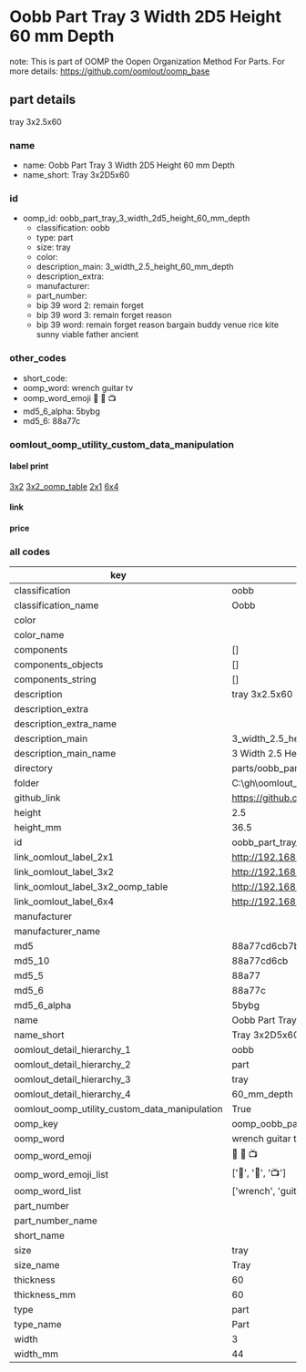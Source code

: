 # Oobb Part Tray 3 Width 2D5 Height 60 mm Depth  

note: This is part of OOMP the Oopen Organization Method For Parts. For more details: https://github.com/oomlout/oomp_base

##  part details
  



tray 3x2.5x60



### name
* name: Oobb Part Tray 3 Width 2D5 Height 60 mm Depth
* name_short: Tray 3x2D5x60 
### id
* oomp_id: oobb_part_tray_3_width_2d5_height_60_mm_depth
  * classification: oobb
  * type: part
  * size: tray
  * color: 
  * description_main: 3_width_2.5_height_60_mm_depth
  * description_extra: 
  * manufacturer: 
  * part_number: 
  * bip 39 word 2: remain forget
  * bip 39 word 3: remain forget reason
  * bip 39 word: remain forget reason bargain buddy venue rice kite sunny viable father ancient

### other_codes
* short_code: 
* oomp_word: wrench guitar tv
* oomp_word_emoji :wrench: :guitar: :tv:
* md5_6_alpha: 5bybg
* md5_6: 88a77c






### oomlout_oomp_utility_custom_data_manipulation
#### label print
[3x2](http://192.168.1.245:1112/?label=oomp%205bybg)
[3x2_oomp_table](http://192.168.1.108:1112/?label=oomp%205bybg)
[2x1](http://192.168.1.242:1112/?label=oomp%205bybg)
[6x4](http://192.168.1.55:1112/?label=oomp%205bybg)    

#### link

                              

#### price







### all codes 
| key | value |  
| --- | --- |  
| classification | oobb |  
| classification_name | Oobb |  
| color |  |  
| color_name |  |  
| components | [] |  
| components_objects | [] |  
| components_string | [] |  
| description | tray 3x2.5x60 |  
| description_extra |  |  
| description_extra_name |  |  
| description_main | 3_width_2.5_height_60_mm_depth |  
| description_main_name | 3 Width 2.5 Height 60 mm Depth |  
| directory | parts/oobb_part_tray_3_width_2d5_height_60_mm_depth |  
| folder | C:\gh\oomlout_oobb_version_4_generated_parts\parts\oobb_part_tray_3_width_2d5_height_60_mm_depth |  
| github_link | https://github.com/oomlout/oomlout_oomp_part_src/tree/main/parts/oobb_part_tray_3_width_2d5_height_60_mm_depth |  
| height | 2.5 |  
| height_mm | 36.5 |  
| id | oobb_part_tray_3_width_2d5_height_60_mm_depth |  
| link_oomlout_label_2x1 | http://192.168.1.242:1112/?label=oomp%205bybg |  
| link_oomlout_label_3x2 | http://192.168.1.245:1112/?label=oomp%205bybg |  
| link_oomlout_label_3x2_oomp_table | http://192.168.1.108:1112/?label=oomp%205bybg |  
| link_oomlout_label_6x4 | http://192.168.1.55:1112/?label=oomp%205bybg |  
| manufacturer |  |  
| manufacturer_name |  |  
| md5 | 88a77cd6cb7b3727c98eb12b6616d5ac |  
| md5_10 | 88a77cd6cb |  
| md5_5 | 88a77 |  
| md5_6 | 88a77c |  
| md5_6_alpha | 5bybg |  
| name | Oobb Part Tray 3 Width 2D5 Height 60 mm Depth |  
| name_short | Tray 3x2D5x60  |  
| oomlout_detail_hierarchy_1 | oobb |  
| oomlout_detail_hierarchy_2 | part |  
| oomlout_detail_hierarchy_3 | tray |  
| oomlout_detail_hierarchy_4 | 60_mm_depth |  
| oomlout_oomp_utility_custom_data_manipulation | True |  
| oomp_key | oomp_oobb_part_tray_3_width_2d5_height_60_mm_depth |  
| oomp_word | wrench guitar tv |  
| oomp_word_emoji | :wrench: :guitar: :tv: |  
| oomp_word_emoji_list | [':wrench:', ':guitar:', ':tv:'] |  
| oomp_word_list | ['wrench', 'guitar', 'tv'] |  
| part_number |  |  
| part_number_name |  |  
| short_name |  |  
| size | tray |  
| size_name | Tray |  
| thickness | 60 |  
| thickness_mm | 60 |  
| type | part |  
| type_name | Part |  
| width | 3 |  
| width_mm | 44 |  

